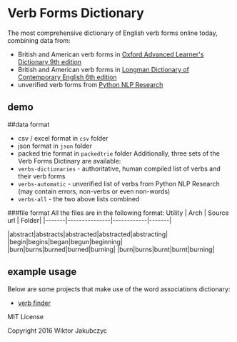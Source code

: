 # Verb Forms Dictionary
The most comprehensive dictionary of English verb forms online today, combining data from:
 * British and American verb forms in [Oxford Advanced Learner's Dictionary 9th edition](http://www.oxfordlearnersdictionaries.com/)
 * British and American verb forms in [Longman Dictionary of Contemporary English 6th edition](http://www.ldoceonline.com/)
 * unverified verb forms from [Python NLP Research](https://github.com/simonhughes22/PythonNlpResearch)

## demo

##data format
- csv / excel format in ```csv``` folder
- json format in ```json``` folder
- packed trie format in ```packedtrie``` folder
Additionally, three sets of the Verb Forms Dictinary are available:
- ```verbs-dictionaries``` - authoritative, human compiled list of verbs and their verb forms
- ```verbs-automatic``` - unverified list of verbs from Python NLP Research (may contain errors, non-verbs or even non-words)
- ```verbs-all``` - the two above lists combined

###file format
All the files are in the following format:
Utility | Arch | Source url | Folder|
|-------|---------------|------------|-------|


|abstract|abstracts|abstracted|abstracted|abstracting|
|begin|begins|began|begun|beginning|
|burn|burns|burned|burned|burning|
|burn|burns|burnt|burnt|burning|

## example usage
Below are some projects that make use of the word associations dictionary:
- [verb finder](https://github.com/monolithpl/taboo-cards)

MIT License

Copyright 2016 Wiktor Jakubczyc
